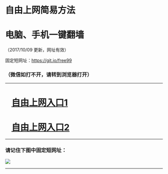 ﻿# 自由上网简易方法

# 电脑、手机一键翻墙

（2017/10/09 更新，网址有效）

固定短网址：https://git.io/free99

### （微信如打不开，请转到浏览器打开）


***





# &nbsp;&nbsp; <a href="http://ft1195024707.fwq-tz-1001.info/fwqtz01.html?t=10090015465 " target="_blank">自由上网入口1</a>
# &nbsp;&nbsp; <a href="http://ft2786719075.fwq-tz-1002.info/fwqtz02.html?t=100900117171 " target="_blank">自由上网入口2</a>
***

### 请记住下图中固定短网址：

<img src="https://s3-us-west-2.amazonaws.com/fwq-1001/yjfq-20170905okok.png" /> 


***

